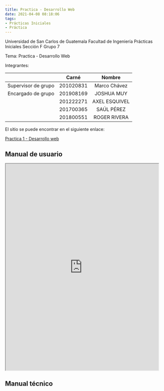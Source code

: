 ```yaml
---
title: Practica - Desarrollo Web
date: 2021-04-08 08:18:06
tags:
- Prácticas Iniciales
- Práctica
---
```


Universidad de San Carlos de Guatemala
Facultad de Ingeniería
Prácticas Iniciales Sección F
Grupo 7

Tema: Practica - Desarrollo Web

Integrantes:

|                     |   Carné   |    Nombre     |
| :-----------------: | :-------: | :-----------: |
| Supervisor de grupo | 201020831 | Marco Chávez  |
| Encargado de grupo  | 201908169 |  JOSHUA MUY   |
|                     | 201222271 | AXEL ESQUIVEL |
|                     | 201700365 |  SAÚL PÉREZ   |
|                     | 201800551 | ROGER RIVERA  |

El sitio se puede encontrar en el siguiente enlace:

[Practica 1 - Desarrollo web](https://axel-esquivel.github.io/Proyecto/index.html)

## Manual de usuario

<iframe src="https://docs.google.com/viewer?srcid=1PzQAkmxi_wWEBcX_82-RKm61zkiDO6Tp&pid=explorer&efh=false&a=v&chrome=false&embedded=true" width="100%" height="680px"></iframe>

## Manual técnico
